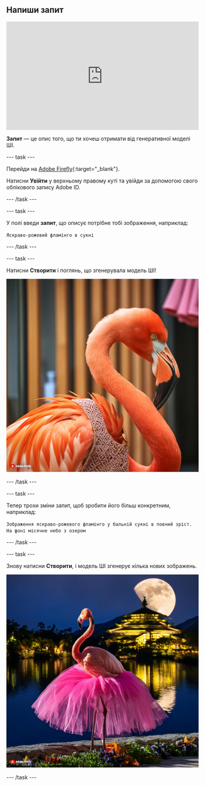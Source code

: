 ## Напиши запит

<html>
  <div style="position: relative; overflow: hidden; padding-top: 56.25%;">
    <iframe style="position: absolute; top: 0; left: 0; right: 0; width: 100%; height: 100%; border: none;" src="https://www.youtube.com/embed/vzOceje1rH4?rel=0&cc_load_policy=1" allowfullscreen allow="accelerometer; autoplay; clipboard-write; encrypted-media; gyroscope; picture-in-picture; web-share"></iframe>
  </div>
</html>

**Запит** — це опис того, що ти хочеш отримати від генеративної моделі ШІ.

--- task ---

Перейди на [Adobe Firefly](https://firefly.adobe.com/){:target="_blank"}.

Натисни **Увійти** у верхньому правому куті та увійди за допомогою свого облікового запису Adobe ID.

--- /task ---

--- task ---

У полі введи **запит**, що описує потрібне тобі зображення, наприклад:

`Яскраво-рожевий фламінго в сукні`

--- /task ---

--- task ---

Натисни **Створити** і поглянь, що згенерувала модель ШІ!

![Створене штучним інтелектом зображення яскраво-рожевого фламінго в сукні.](images/flamingo1a.jpg)

--- /task ---

--- task ---

Тепер трохи зміни запит, щоб зробити його більш конкретним, наприклад:

`Зображення яскраво-рожевого фламінго у бальній сукні в повний зріст. На фоні місячне небо з озером`

--- /task ---

--- task ---

Знову натисни **Створити**, і модель ШІ згенерує кілька нових зображень.

![Створене штучним інтелектом зображення фламінго в бальній сукні.](images/flamingo2a.jpg)

--- /task ---
